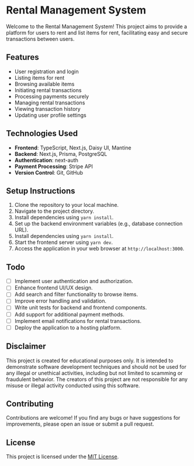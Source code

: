 # Rental Management System

Welcome to the Rental Management System! This project aims to provide a platform for users to rent and list items for rent, facilitating easy and secure transactions between users.

## Features

- User registration and login
- Listing items for rent
- Browsing available items
- Initiating rental transactions
- Processing payments securely
- Managing rental transactions
- Viewing transaction history
- Updating user profile settings

## Technologies Used

- **Frontend**: TypeScript, Next.js, Daisy UI, Mantine
- **Backend**: Next.js, Prisma, PostgreSQL
- **Authentication**: next-auth
- **Payment Processing**: Stripe API
- **Version Control**: Git, GitHub

## Setup Instructions

1. Clone the repository to your local machine.
2. Navigate to the project directory.
3. Install dependencies using `yarn install`.
4. Set up the backend environment variables (e.g., database connection URL).
5. Install dependencies using `yarn install`.
6. Start the frontend server using `yarn dev`.
7. Access the application in your web browser at `http://localhost:3000`.

## Todo

- [ ] Implement user authentication and authorization.
- [ ] Enhance frontend UI/UX design.
- [ ] Add search and filter functionality to browse items.
- [ ] Improve error handling and validation.
- [ ] Write unit tests for backend and frontend components.
- [ ] Add support for additional payment methods.
- [ ] Implement email notifications for rental transactions.
- [ ] Deploy the application to a hosting platform.

## Disclaimer

This project is created for educational purposes only. It is intended to demonstrate software development techniques and should not be used for any illegal or unethical activities, including but not limited to scamming or fraudulent behavior. The creators of this project are not responsible for any misuse or illegal activity conducted using this software.

## Contributing

Contributions are welcome! If you find any bugs or have suggestions for improvements, please open an issue or submit a pull request.

## License

This project is licensed under the [MIT License](LICENSE).
